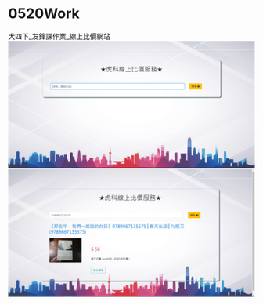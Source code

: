 # 0520Work
大四下_友鋒課作業_線上比價網站
![image](https://github.com/hank444tw/0520Work/blob/master/banner1.JPG)
![image](https://github.com/hank444tw/0520Work/blob/master/banner.JPG)

